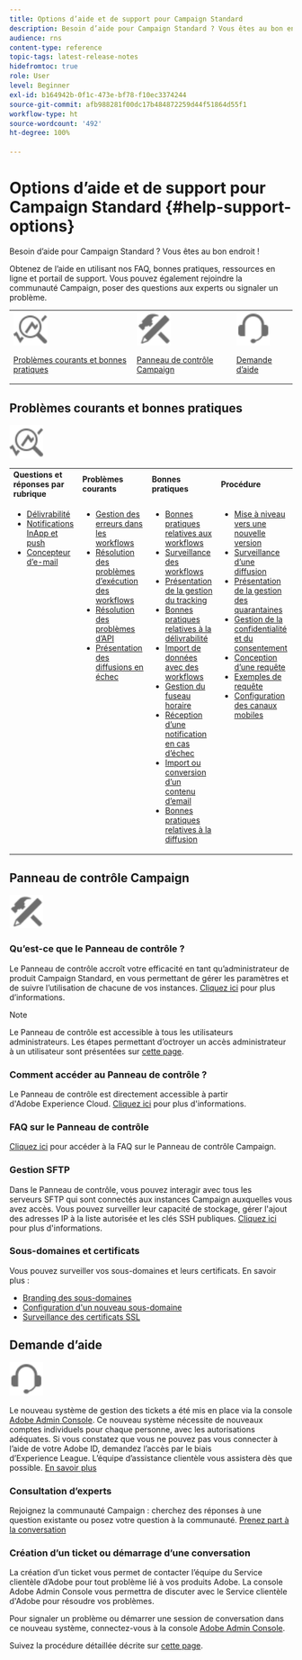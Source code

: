 ```yaml
---
title: Options d’aide et de support pour Campaign Standard
description: Besoin d’aide pour Campaign Standard ? Vous êtes au bon endroit !
audience: rns
content-type: reference
topic-tags: latest-release-notes
hidefromtoc: true
role: User
level: Beginner
exl-id: b164942b-0f1c-473e-bf78-f10ec3374244
source-git-commit: afb988281f00dc17b484872259d44f51864d55f1
workflow-type: ht
source-wordcount: '492'
ht-degree: 100%

---
```


# Options d’aide et de support pour Campaign Standard {#help-support-options}

Besoin d’aide pour Campaign Standard ? Vous êtes au bon endroit !

Obtenez de l’aide en utilisant nos FAQ, bonnes pratiques, ressources en ligne et portail de support. Vous pouvez également rejoindre la communauté Campaign, poser des questions aux experts ou signaler un problème.

<table>
    <tr>
        <td><img src="start/using/assets/do-not-localize/icon-faq.svg" width="60px"><p><a href="#faq">Problèmes courants et bonnes pratiques</a></p></td>
        <td><img src="start/using/assets/do-not-localize/icon-control-panel.svg" width="60px"><p><a href="#control-panel">Panneau de contrôle Campaign</a></p></td>
        <td><img src="start/using/assets/do-not-localize/icon-support.svg" width="60px"><p><a href="#support">Demande d’aide</a></p></td>
    </tr>
</table>

## Problèmes courants et bonnes pratiques

<img src="start/using/assets/do-not-localize/icon-faq.svg" width="60px">

<table>
    <tr><td><strong>Questions et réponses par rubrique</strong></td><td><strong>Problèmes courants</strong></td><td><strong>Bonnes pratiques</strong></td><td><strong>Procédure</strong></td></tr>
    <tr>
    <td valign="top">
        <ul>
        <li><a href="sending/using/monitor-deliverability.md">Délivrabilité</a></li>
        <li><a href="administration/using/aep-faq.md">Notifications InApp et push</a></li>
        <li><a href="designing/using/faq-email-designer.md">Concepteur d’e-mail</a></li>
        </ul>
    </td>
    <td valign="top">
        <ul>
        <li><a href="automating/using/monitoring-workflow-execution.md#error-management">Gestion des erreurs dans les workflows</a></li>
        <li><a href="automating/using/best-practices-workflows.md">Résolution des problèmes d’exécution des workflows</a></li>
        <li><a href="api/using/troubleshooting.md">Résolution des problèmes d’API</a></li>
        <li><a href="sending/using/understanding-delivery-failures.md">Présentation des diffusions en échec</a></li>
        </ul>
    </td>
   <td valign="top">
        <ul>
        <li><a href="automating/using/best-practices-workflows.md">Bonnes pratiques relatives aux workflows</a></li>
        <li><a href="automating/using/about-workflow-execution.md">Surveillance des workflows</a></li>
        <li><a href="sending/using/tracking-messages.md">Présentation de la gestion du tracking</a></li>
        <li><a href="sending/using/about-deliverability.md">Bonnes pratiques relatives à la délivrabilité</a></li>
        <li><a href="automating/using/creating-import-workflow-templates.md">Import de données avec des workflows</a></li>
        <li><a href="sending/using/sending-messages-at-the-recipient-s-time-zone.md">Gestion du fuseau horaire</a></li>
        <li><a href="sending/using/receiving-alerts-when-failures-happen.md">Réception d’une notification en cas d’échec</a></li>
        <li><a href="designing/using/using-existing-content.md">Import ou conversion d’un contenu d’email</a></li>
        <li><a href="sending/using/delivery-best-practices.md">Bonnes pratiques relatives à la diffusion</a></li>
        </ul>
    </td>
    <td valign="top">
        <ul>
        <li><a href="rn/using/release-planning.md">Mise à niveau vers une nouvelle version</a></li>
        <li><a href="sending/using/monitoring-a-delivery.md">Surveillance d’une diffusion</a></li>
        <li><a href="sending/using/understanding-quarantine-management.md">Présentation de la gestion des quarantaines</a></li>
        <li><a href="start/using/privacy-management.md">Gestion de la confidentialité et du consentement</a></li>
        <li><a href="automating/using/query.md">Conception d’une requête</a></li>
        <li><a href="automating/using/query-samples.md">Exemples de requête</a></li>
        <li><a href="administration/using/push-tracking.md">Configuration des canaux mobiles</a></li>
        </ul>
    </td>
    </tr>
</table>

## Panneau de contrôle Campaign

<img src="start/using/assets/do-not-localize/icon-control-panel.svg" width="60px">

### Qu’est-ce que le Panneau de contrôle ?

Le Panneau de contrôle accroît votre efficacité en tant qu’administrateur de produit Campaign Standard, en vous permettant de gérer les paramètres et de suivre l’utilisation de chacune de vos instances.
[Cliquez ici](https://experienceleague.adobe.com/docs/control-panel/using/discover-control-panel/key-features.html?lang=fr#discover-control-panel) pour plus d’informations.

>[!NOTE]
>
>Le Panneau de contrôle est accessible à tous les utilisateurs administrateurs. Les étapes permettant d’octroyer un accès administrateur à un utilisateur sont présentées sur [cette page](https://experienceleague.adobe.com/docs/control-panel/using/discover-control-panel/managing-permissions.html?lang=fr#discover-control-panel).

### Comment accéder au Panneau de contrôle ?

Le Panneau de contrôle est directement accessible à partir d&#39;Adobe Experience Cloud. [Cliquez ici](https://experienceleague.adobe.com/docs/control-panel/using/discover-control-panel/accessing-control-panel.html?lang=fr#discover-control-panel) pour plus d&#39;informations.

### FAQ sur le Panneau de contrôle

[Cliquez ici](https://experienceleague.adobe.com/docs/control-panel/using/faq.html?lang=fr) pour accéder à la FAQ sur le Panneau de contrôle Campaign.

### Gestion SFTP

Dans le Panneau de contrôle, vous pouvez interagir avec tous les serveurs SFTP qui sont connectés aux instances Campaign auxquelles vous avez accès. Vous pouvez surveiller leur capacité de stockage, gérer l&#39;ajout des adresses IP à la liste autorisée et les clés SSH publiques. [Cliquez ici](https://experienceleague.adobe.com/docs/control-panel/using/sftp-management/about-sftp-management.html?lang=fr#sftp-management) pour plus d&#39;informations.

### Sous-domaines et certificats

Vous pouvez surveiller vos sous-domaines et leurs certificats. En savoir plus :

* [Branding des sous-domaines](https://experienceleague.adobe.com/docs/control-panel/using/subdomains-and-certificates/subdomains-branding.html?lang=fr#subdomains-and-certificates)
* [Configuration d&#39;un nouveau sous-domaine](https://experienceleague.adobe.com/docs/control-panel/using/subdomains-and-certificates/setting-up-new-subdomain.html?lang=fr#subdomains-and-certificates)
* [Surveillance des certificats SSL](https://experienceleague.adobe.com/docs/control-panel/using/subdomains-and-certificates/renewing-subdomain-certificate.html?lang=fr#subdomains-and-certificates)

## Demande d’aide

<img src="start/using/assets/do-not-localize/icon-support.svg" width="60px">

Le nouveau système de gestion des tickets a été mis en place via la console [Adobe Admin Console](https://adminconsole.adobe.com/overview). Ce nouveau système nécessite de nouveaux comptes individuels pour chaque personne, avec les autorisations adéquates. Si vous constatez que vous ne pouvez pas vous connecter à l’aide de votre Adobe ID, demandez l’accès par le biais d’Experience League. L’équipe d’assistance clientèle vous assistera dès que possible. [En savoir plus](https://helpx.adobe.com/fr/enterprise/admin-guide.html/enterprise/using/support-for-experience-cloud.ug.html)

### Consultation d’experts

Rejoignez la communauté Campaign : cherchez des réponses à une question existante ou posez votre question à la communauté. [Prenez part à la conversation](https://experienceleaguecommunities.adobe.com/t5/adobe-campaign-standard/ct-p/adobe-campaign-standard-community)

### Création d’un ticket ou démarrage d’une conversation

La création d’un ticket vous permet de contacter l’équipe du Service clientèle d’Adobe pour tout problème lié à vos produits Adobe. La console Adobe Admin Console vous permettra de discuter avec le Service clientèle d&#39;Adobe pour résoudre vos problèmes.

Pour signaler un problème ou démarrer une session de conversation dans ce nouveau système, connectez-vous à la console [Adobe Admin Console](https://adminconsole.adobe.com/overview).

Suivez la procédure détaillée décrite sur [cette page](https://helpx.adobe.com/fr/enterprise/admin-guide.html/enterprise/using/support-for-experience-cloud.ug.html).
